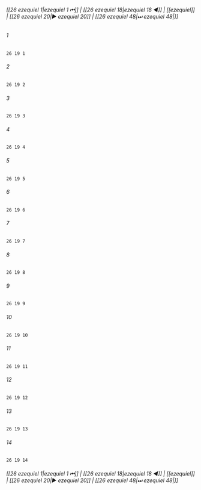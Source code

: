 
###### [[26 ezequiel 1|ezequiel 1 ⏮]] | [[26 ezequiel 18|ezequiel 18 ◀]] | [[ezequiel]] | [[26 ezequiel 20|▶ ezequiel 20]] | [[26 ezequiel 48|⏭ ezequiel 48|]]

###### 1
``` verse
26 19 1 
```
###### 2
``` verse
26 19 2 
```
###### 3
``` verse
26 19 3 
```
###### 4
``` verse
26 19 4 
```
###### 5
``` verse
26 19 5 
```
###### 6
``` verse
26 19 6 
```
###### 7
``` verse
26 19 7 
```
###### 8
``` verse
26 19 8 
```
###### 9
``` verse
26 19 9 
```
###### 10
``` verse
26 19 10 
```
###### 11
``` verse
26 19 11 
```
###### 12
``` verse
26 19 12 
```
###### 13
``` verse
26 19 13 
```
###### 14
``` verse
26 19 14 
```

###### [[26 ezequiel 1|ezequiel 1 ⏮]] | [[26 ezequiel 18|ezequiel 18 ◀]] | [[ezequiel]] | [[26 ezequiel 20|▶ ezequiel 20]] | [[26 ezequiel 48|⏭ ezequiel 48|]]

